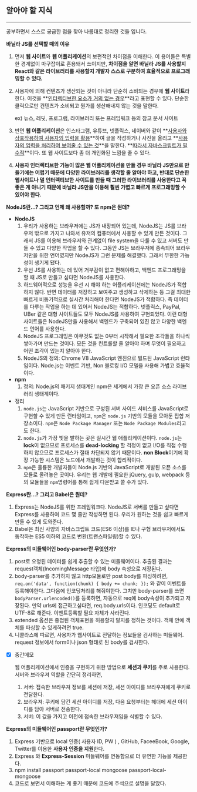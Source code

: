 ## **알아야 할 지식**

---------

공부하면서 스스로 궁금한 점을 찾아 나름대로 정리한 것들 입니다.

**바닐라 JS를 선택할 때의 이유**


1. 먼저 **웹 사이트**와 **웹 어플리케이션**의 보편적인 차이점을 이해한다. 이 용어들은 특별한 경계없이 마구잡이로 혼용돼서 쓰이지만, **차이점을 알면 바닐라 JS를 사용할지 React와 같은 라이브러리를 사용할지 개발자 스스로 구분하여 효율적으로 프로그래밍할 수 있다.**

2. 사용자에 의해 컨텐츠가 생산되는 것이 아니라 단순히 소비되는 경우에 **웹 사이트**라 한다. 이것을 **<u>인터렉티브한 요소가 거의 없는 경우</u>**라고 표현할 수 있다. 단순한 클릭으로만 컨텐츠가 소비되고 뭔가를 생산해내지 않는 것을 말한다.
   
   ex) 뉴스, 레딧, 프로그램, 라이브러리 또는 프레임워크 등의 참고 문서 사이트
   
3. 반면 **웹 어플리케이션**은 인스타그램, 유튜브, 넷플릭스, 네이버와 같이 **<u>사용자와 상호작용하여 사용자의 입력을 활용</u>**하여 글을 작성하거나 사진을 올리고 **<u>사용자의 입력을 처리하여 보여줄 수 있는 것</u>**을 말한다. **<u>따라서 자바스크립트가 필수적</u>**이다. 또 웹 사이트보다 좀 더 개인화된 느낌을 줄 수 있다. 

4. **사용자 인터렉티브한 기능이 많은 웹 어플리케이션을 만들 경우 바닐라 JS만으로 만들기에는 어렵기 때문에 다양한 라이브러리를 생각할 줄 알아야 하고, 반대로 단순한 웹사이트나 덜 인터렉티브한 사이트를 만들 때 그러한 라이브러리를 사용한다고 꼭 좋은 게 아니기 때문에 바닐라 JS만을 이용해 훨씬 가볍고 빠르게 프로그래밍할 수 있어야 한다.**



**NodeJS란...? 그리고 언제 왜 사용할까? 또 npm은 뭔데?**

- **NodeJS**
  1. 우리가 사용하는 브라우저에는 JS가 내장되어 있는데, NodeJS는 JS를 브라우저 밖으로 가지고 나와서 유저의 컴퓨터에서 사용할 수 있게 만든 것이다. 그래서 JS를 이용해 브라우저와 관계없이 file system을 다룰 수 있고 서버도 만들 수 있고 다양한 작업을 할 수 있다. 그동안 JS는 브라우저에 종속되어 브라우저만을 위한 언어였지만 NodeJS가 그런 문제를 해결했다. 그래서 무한한 가능성이 생기게 됐다.
  2. 우선 JS를 사용하는 데 있어 거부감이 없고 편해야하고, 백엔드 프로그래밍을 할 때 JS로 만들고 싶다면 NodeJS를 사용한다.
  3. 하드웨어적으로 성능을 우선 시 해야 하는 어플리케이션에는 NodeJS가 적합하지 않다. 반면 데이터를 저장하고 보여주고 생성하고 삭제하는 등 그걸 최대한 빠르게 비동기적으로 실시간 처리해야 한다면 NodeJS가 적합하다. 즉 데이터를 다루는 작업을 하는 데 있어서 NodeJS는 적합하다. 넷플릭스, PayPal, UBer 같은 대형 사이트들도 모두 NodeJS를 사용하여 구현되었다. 이런 대형 사이트들은 NodeJS만을 사용해서 백엔드가 구축되어 있진 않고 다양한 백엔드 언어를 사용한다.
  4. NodeJS 프로그래밍은 아무것도 없는 0부터 시작해서 필요한 조각들을 하나씩 쌓아가며 만드는 것이다. 모든 것을 컨트롤할 줄 알아야 하며 무엇이 필요하고 어떤 조각이 있는지 알아야 한다.
  5. NodeJS의 정의: Chrome V8 JavaScript 엔진으로 빌드된 JavaScript 런타임이다. Node.js는 이벤트 기반, Non 블로킹 I/O 모델을 사용해 가볍고 효율적이다.
- **npm**
  1. 정의: Node.js의 패키지 생태계인 npm은 세계에서 가장 큰 오픈 소스 라이브러리 생태계이다.
- 정리
  1. `node.js`는 JavaScript 기반으로 구성된 서버 사이드 서비스를 JavaScript로 구현할 수 있게 만든 런타임이고, `npm`은 `node.js` 기반의 모듈을 모아둔 집합 저장소이다. `npm`은 `Node Package Manager` 또는 `Node Package Modules`라고도 한다.
  2. `node.js`가 가장 빛을 발하는 곳은 실시간 웹 애플리케이션이다. `node.js`는 **lock**이 없으므로 프로세스를 **dead-locking** 할 걱정이 없고 I/O를 직접 수행하지 않으므로 프로세스가 절대 차단되지 않기 때문이다. **non Block**이기에 확장 가능한 시스템은 노드에서 개발하는 것이 합리적이다.
  3. `npm`은 훌륭한 개발자들이 Node.js 기반의 JavaScript로 개발된 오픈 소스를 모듈로 올려놓은 곳이다. 우리는 웹 개발에 필요한 jQuery, gulp, webpack 등의 모듈들을 `npm`명령어를 통해 쉽게 다운받고 쓸 수가 있다.



**Express란...? 그리고 Babel은 뭔데?**

1. Express는 NodeJS를 위한 프레임워크다. NodeJS로 서버를 만들고 싶다면 Express를 사용하여 코드 몇 줄만 작성하면 된다. 우리가 원하는 것을 쉽고 빠르게 만들 수 있게 도와준다. 
2. Babel은 최신 사양의 자바스크립트 코드(ES6 이상)를 IE나 구형 브라우저에서도 동작하는 ES5 이하의 코드로 변환(트랜스파일링)할 수 있다. 



**Express의 미들웨어인 body-parser란 무엇인가?**

1. post로 요청된 데이터를 쉽게 추출할 수 있는 미들웨어이다. 추출된 결과는 request객체(IncomingMessage 타입)에 body 속성으로 저장된다.
2. body-parser를 추가하지 않고 http모듈로만 post body를 파싱하려면, `req.on('data', function(chunk) { body += chunk; });` 와 같이 이벤트를 등록해야한다. 그다음에 인코딩처리를 해줘야한다. 그치만 body-parser를 쓰면 `bodyParser.urlencoded()`를 등록하면, 자동으로 req에 body속성이 추가되고 저장된다. 만약 urls에 접근하고싶다면, req.body.urls이다. 인코딩도 default로 UTF-8로 해준다. 이벤트등록할 필요 자체가 사라진다.
3. extended 옵션은 중첩된 객체표현을 허용할지 말지를 정하는 것이다. 객체 안에 객체를 파싱할 수 있게하려면 true.
4. 니콜라스에 따르면, 사용자가 웹사이트로 전달하는 정보들을 검사하는 미들웨어. request 정보에서 form이나 json 형태로 된 body를 검사한다.



- [x] 중간메모

  웹 어플리케이션에서 인증을 구현하기 위한 방법으로 **세션과 쿠키**를 주로 사용한다. 서버와 브라우져 역할을 간단히 정리하면,

  1. 서버: 접속한 브라우져 정보를 세션에 저장, 세션 아이디를 브라우져에게 쿠키로 전달한다.
  2. 브라우져: 쿠키에 담긴 세션 아이디를 저장, 다음 요청부터는 헤더에 세션 아이디를 담아 서버로 전송한다.
  3. 서버: 이 값을 가지고 이전에 접속한 브라우져임을 식별할 수 있다.



**Express의 미들웨어인 passport란 무엇인가?**

1. Express 기반으로 local 인증( 사용자 ID, PW ) , GitHub, FaceeBook, Google, Twitter를 이용한 **사용자 인증을 지원**한다.
2. Express 와 **Express-Session** 미들웨어를 연동함으로 더 유연한 기능을 제공한다.
3. npm install passport passport-local mongoose passport-local-mongoose
4. 코드로 보면서 이해하는 게 좋기 때문에 코드에 주석으로 설명을 달았다.

